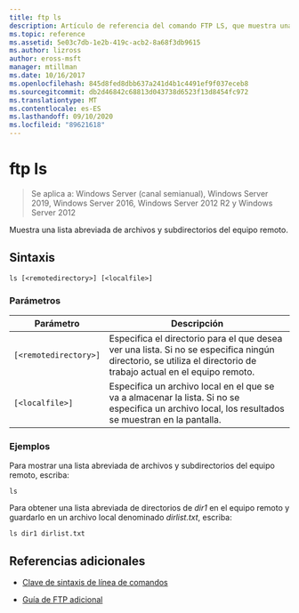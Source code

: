 ```yaml
---
title: ftp ls
description: Artículo de referencia del comando FTP LS, que muestra una lista abreviada de archivos y subdirectorios del equipo remoto.
ms.topic: reference
ms.assetid: 5e03c7db-1e2b-419c-acb2-8a68f3db9615
ms.author: lizross
author: eross-msft
manager: mtillman
ms.date: 10/16/2017
ms.openlocfilehash: 845d8fed8dbb637a241d4b1c4491ef9f037eceb8
ms.sourcegitcommit: db2d46842c68813d043738d6523f13d8454fc972
ms.translationtype: MT
ms.contentlocale: es-ES
ms.lasthandoff: 09/10/2020
ms.locfileid: "89621618"
---
```

# <a name="ftp-ls"></a>ftp ls

> Se aplica a: Windows Server (canal semianual), Windows Server 2019, Windows Server 2016, Windows Server 2012 R2 y Windows Server 2012

Muestra una lista abreviada de archivos y subdirectorios del equipo remoto.

## <a name="syntax"></a>Sintaxis

```
ls [<remotedirectory>] [<localfile>]
```

### <a name="parameters"></a>Parámetros

| Parámetro | Descripción |
| --------- |------------ |
| `[<remotedirectory>]` | Especifica el directorio para el que desea ver una lista. Si no se especifica ningún directorio, se utiliza el directorio de trabajo actual en el equipo remoto. |
| `[<localfile>]` | Especifica un archivo local en el que se va a almacenar la lista. Si no se especifica un archivo local, los resultados se muestran en la pantalla. |

### <a name="examples"></a>Ejemplos

Para mostrar una lista abreviada de archivos y subdirectorios del equipo remoto, escriba:

```
ls
```

Para obtener una lista abreviada de directorios de *dir1* en el equipo remoto y guardarlo en un archivo local denominado *dirlist.txt*, escriba:

```
ls dir1 dirlist.txt
```

## <a name="additional-references"></a>Referencias adicionales

- [Clave de sintaxis de línea de comandos](command-line-syntax-key.md)

- [Guía de FTP adicional](/previous-versions/orphan-topics/ws.10/cc756013(v=ws.10))
